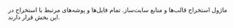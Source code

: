 ماژول استخراج قالب‌ها و منابع سایت‌ساز. تمام فایل‌ها و پوشه‌های مرتبط با استخراج در این بخش قرار دارند.
